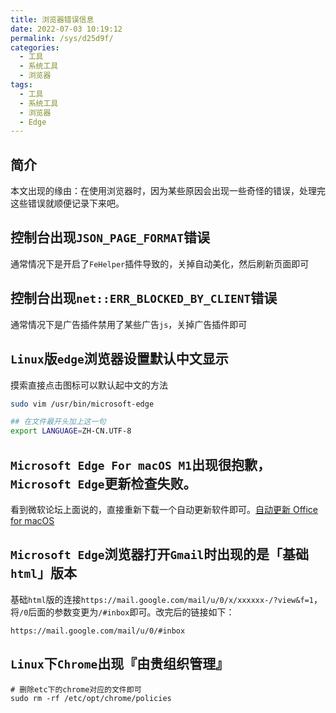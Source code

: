 ```yaml
---
title: 浏览器错误信息
date: 2022-07-03 10:19:12
permalink: /sys/d25d9f/
categories:
  - 工具
  - 系统工具
  - 浏览器
tags:
  - 工具
  - 系统工具
  - 浏览器
  - Edge
---
```


## 简介

本文出现的缘由：在使用浏览器时，因为某些原因会出现一些奇怪的错误，处理完这些错误就顺便记录下来吧。

<!-- more -->

<InArticleAdsense
    data-ad-client="ca-pub-1725717718088510"
    data-ad-slot="7426219401">
</InArticleAdsense>

## 控制台出现`JSON_PAGE_FORMAT`错误

通常情况下是开启了`FeHelper`插件导致的，关掉自动美化，然后刷新页面即可

## 控制台出现`net::ERR_BLOCKED_BY_CLIENT`错误

通常情况下是广告插件禁用了某些广告`js`，关掉广告插件即可

## `Linux`版`edge`浏览器设置默认中文显示

摸索直接点击图标可以默认起中文的方法

``` bash
sudo vim /usr/bin/microsoft-edge

## 在文件最开头加上这一句
export LANGUAGE=ZH-CN.UTF-8
```

## `Microsoft Edge For macOS M1`出现很抱歉，`Microsoft Edge`更新检查失败。

看到微软论坛上面说的，直接重新下载一个自动更新软件即可。[自动更新 Office for macOS](https://support.microsoft.com/zh-cn/office)

## `Microsoft Edge`浏览器打开`Gmail`时出现的是「基础`html`」版本

基础`html`版的连接`https://mail.google.com/mail/u/0/x/xxxxxx-/?view&f=1`，将`/0`后面的参数变更为`/#inbox`即可。改完后的链接如下：

`https://mail.google.com/mail/u/0/#inbox`

## `Linux`下`Chrome`出现『由贵组织管理』

``` shell
# 删除etc下的chrome对应的文件即可
sudo rm -rf /etc/opt/chrome/policies
```
